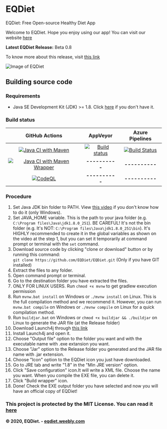 # EQDiet
EQDiet: Free Open-source Healthy Diet App

Welcome to EQDiet. Hope you enjoy using our app! You can visit our website [here](https://eqdiet.weebly.com)

**Latest EQDiet Release:** Beta 0.8

To know more about this release, visit [this link](https://eqdiet.weebly.com/release-notes/released-eqdiet-beta-08)

![Image of EQDiet](https://eqdiet.weebly.com/uploads/1/2/2/7/122786941/eqdiet_orig.png)

## Building source code

### Requirements
- Java SE Development Kit (JDK) >= 1.8. Click [here](https://lumi.gq/jdk) if you don't have it.

### Build status
| GitHub Actions | AppVeyor | Azure Pipelines |
|:-:|:-:|:-:|
| [![Java CI with Maven](https://github.com/EQDiet/EQDietBeta0.8/workflows/Java%20CI%20with%20Maven/badge.svg)](https://github.com/EQDiet/EQDietBeta0.8/actions?query=workflow%3A%22Java+CI+with+Maven%22) | [![Build status](https://ci.appveyor.com/api/projects/status/6l4q16pbxa8lv55k?svg=true)](https://ci.appveyor.com/project/EQDiet/EQDietBeta-08) | [![Build Status](https://dev.azure.com/EQDiet/GitHub/_apis/build/status/EQDiet.EQDietBeta0.8?branchName=master)](https://dev.azure.com/EQDiet/GitHub/_build/latest?definitionId=1&branchName=master) |
| [![Java CI with Maven Wrapper](https://github.com/EQDiet/EQDietBeta0.8/workflows/Java%20CI%20with%20Maven%20Wrapper/badge.svg)](https://github.com/EQDiet/EQDietBeta0.8/actions?query=workflow%3A%22Java+CI+with+Maven+Wrapper%22) | **----------** | **----------** |
| [![CodeQL](https://github.com/EQDiet/EQDietBeta0.8/workflows/CodeQL/badge.svg)](https://github.com/EQDiet/EQDietBeta0.8/actions?query=workflow%3ACodeQL) | **----------** | **----------** |

### Procedure
1. Set Java JDK bin folder to PATH. View [this video](https://www.youtube.com/watch?v=vhBNV8no4CI) if you don't know how to do it (only Windows).
2. Set JAVA_HOME variable. This is the path to your java folder (e.g. `C:\Program files\Java\jdk1.8.0_251`). BE CAREFUL! It's not the bin folder (e.g. It's NOT: `C:\Program files\Java\jdk1.8.0_251\bin`). It's HIGHLY recommended to create it in the global variables as shown on the video at the step 1, but you can set it temporarily at command prompt or terminal with the `set` command.
3. Download source code by clicking "clone or download" button or by running this command:                          
`git clone https://github.com/EQDiet/EQDiet.git` (Only if you have GIT installed)
4. Extract the files to any folder.
5. Open command prompt or terminal.
6. Go to the destination folder you have extracted the files.
7. ONLY FOR LINUX USERS. Run `chmod +x mvnw` to get gradlew execution permission
8. Run `mvnw.bat install` on Windows or `./mvnw install` on Linux. This is the full compilation method and we recommend it. However, you can run `mvnw.bat compile` on Windows or `./mvnw compile` on Linux for a quick compilation method.
9. Run `buildjar.bat` on Windows or `chmod +x buildjar && ./buildjar` on Linux to generate the JAR file (at the Release folder)
10. Download Launch4j through [this link](https://eqdiet.weebly.com/uploads/1/2/2/7/122786941/launch4j-3.12-win32.exe)
11. Install Launch4j and open it.
12. Choose "Output file" option to the folder you want and with the executable name with .exe extansion you want.
13. Choose "Jar" option to the Release folder you generated and the JAR file name with .jar extension.
14. Choose "Icon" option to the EQDiet icon you just have downloaded.
15. Go to JRE tab and write "1.8" in the "Min JRE version" option.
16. Click "Save configuration" icon.It will write a XML file. Choose the name you want. When you compile the EXE file, you can delete it.
17. Click "Build wrapper" icon.
18. Done! Check the EXE output folder you have selected and now you will have an official copy of EQDiet!

### This project is protected by the MIT License. You can read it [here](https://github.com/EQDiet/EQDiet/blob/master/LICENSE)

**© 2020, EQDiet. - [eqdiet.weebly.com](https://eqdiet.weebly.com)**